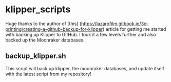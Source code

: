 # klipper_scripts
Huge thanks to the author of [this] (https://lazarofilm.gitbook.io/3d-printing/creating-a-github-backup-for-klipper) article for getting me started with backing up Klipper to GitHub. I took it a few levels further and also backed up the Moonraker databases.
## backup_klipper.sh
This script will back up klipper, the moonraker databases, and update itself with the latest script from my repository!
